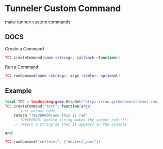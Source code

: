 # Tunneler Custom Command
make tunnelr custom commands

## DOCS

Create a Command
```lua
TCC.createCommand(name <string>, callback <function>)
```

Run a Command
```lua
TCC.runCommand(name <string>, args <table>: optional)
```

## Example

```lua
local TCC = loadstring(game:HttpGet('https://raw.githubusercontent.com/TrhRichard/Tunneler-CustomCommand/main/main.lua'))()
TCC.createCommand("test", function(args)
	-- just normal code
	return "!DEVERROR!wow this is red"
	-- !DEVERROR! before string makes the output red!!!!!
	-- return a string so that it appears in the console

end)

TCC.runCommand("setlevel", {"devtest_pool"})
```
